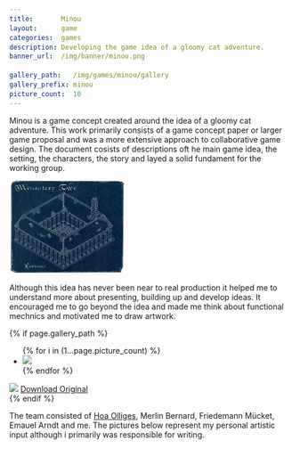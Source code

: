 ```yaml
---
title:       Minou
layout:      game
categories:  games
description: Developing the game idea of a gloomy cat adventure.
banner_url:  /img/banner/minou.png

gallery_path:   /img/games/minou/gallery
gallery_prefix: minou
picture_count:  10
---
```


Minou is a game concept created around the idea of a gloomy cat adventure. This
work primarily consists of a game concept paper or larger game proposal and was
a more extensive approach to collaborative game design. The document cosists of
descriptions oft he main game idea, the setting, the characters, the story and
layed a solid fundament for the working group.

<img class="float right"
       src="/img/games/minou/minou_blueprint.png"
       alt="Minou">

Although this idea has never been near to real production it helped me to
understand more about presenting, building up and develop ideas. It encouraged
me to go beyond the idea and made me think about functional mechnics and
motivated me to draw artwork.

<!-- gallery snippet -->
{% if page.gallery_path %}
<div class="gallery">
  <ul>
    {% for i in (1...page.picture_count) %}
    <li>
      <a {% if i == 1 %}class="active"{% endif %}
         href="{{ page.gallery_path }}/{{ page.gallery_prefix }}-original-{{ i }}.png"
         data-preview-url="{{ page.gallery_path }}/{{ page.gallery_prefix }}-preview-{{ i }}.png">
        <img src="{{ page.gallery_path }}/{{ page.gallery_prefix }}-thumb-{{ i }}.png" />
      </a>
    </li>
    {% endfor %}
  </ul>

  <div class="display-wrapper">
    <img src="{{ page.gallery_path }}/{{ page.gallery_prefix }}-preview-1.png" />
    <a href="{{ page.gallery_path }}/{{ page.gallery_prefix }}-original-1.png">Download Original</a>
  </div>
</div>
{% endif %}
<!-- gallery snippet -->

The team consisted of [Hoa Olliges][hoa], Merlin Bernard, Friedemann Mücket,
Emauel Arndt and me. The pictures below represent my personal artistic input
although i primarily was responsible for writing.

[hoa]: http://hoaolliges.com
